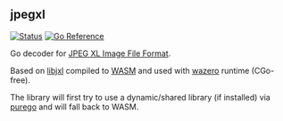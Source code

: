 ## jpegxl
[![Status](https://github.com/gen2brain/jpegxl/actions/workflows/test.yml/badge.svg)](https://github.com/gen2brain/jpegxl/actions)
[![Go Reference](https://pkg.go.dev/badge/github.com/gen2brain/jpegxl.svg)](https://pkg.go.dev/github.com/gen2brain/jpegxl)

Go decoder for [JPEG XL Image File Format](https://en.wikipedia.org/wiki/JPEG_XL).

Based on [libjxl](https://github.com/libjxl/libjxl) compiled to [WASM](https://en.wikipedia.org/wiki/WebAssembly) and used with [wazero](https://wazero.io/) runtime (CGo-free).

The library will first try to use a dynamic/shared library (if installed) via [purego](https://github.com/ebitengine/purego) and will fall back to WASM.

